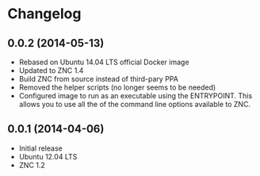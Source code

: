 # Changelog

## 0.0.2 (2014-05-13)
  - Rebased on Ubuntu 14.04 LTS official Docker image
  - Updated to ZNC 1.4
  - Build ZNC from source instead of third-pary PPA
  - Removed the helper scripts (no longer seems to be needed)
  - Configured image to run as an executable using the ENTRYPOINT. This allows
    you to use all the of the command line options available to ZNC.

## 0.0.1 (2014-04-06)
  - Initial release
  - Ubuntu 12.04 LTS
  - ZNC 1.2
